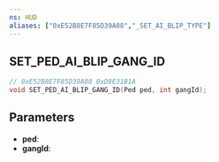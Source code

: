 ```yaml
---
ns: HUD
aliases: ["0xE52B8E7F85D39A08","_SET_AI_BLIP_TYPE"]
---
```

## SET_PED_AI_BLIP_GANG_ID

```c
// 0xE52B8E7F85D39A08 0xD8E31B1A
void SET_PED_AI_BLIP_GANG_ID(Ped ped, int gangId);
```

## Parameters
* **ped**: 
* **gangId**: 

